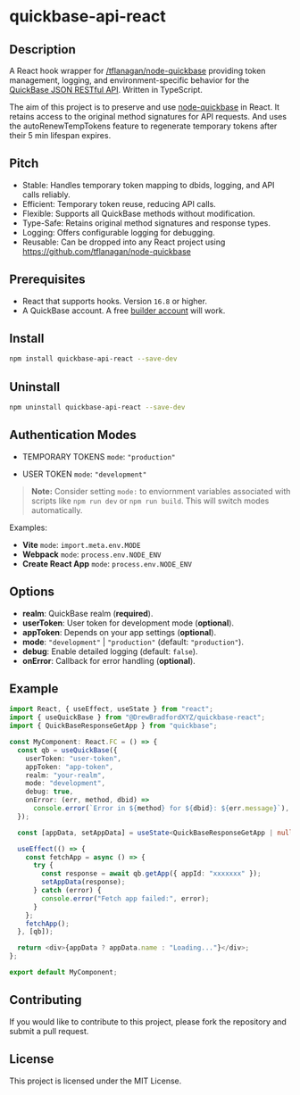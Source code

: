 # quickbase-api-react

## Description

A React hook wrapper for [/tflanagan/node-quickbase](https://github.com/tflanagan/node-quickbase) providing token management, logging, and environment-specific behavior for the [QuickBase JSON RESTful API](https://developer.quickbase.com/). Written in TypeScript.

The aim of this project is to preserve and use [node-quickbase](https://github.com/tflanagan/node-quickbase) in React. It retains access to the original method signatures for API requests. And uses the autoRenewTempTokens feature to regenerate temporary tokens after their 5 min lifespan expires.

## Pitch

- Stable: Handles temporary token mapping to dbids, logging, and API calls reliably.
- Efficient: Temporary token reuse, reducing API calls.
- Flexible: Supports all QuickBase methods without modification.
- Type-Safe: Retains original method signatures and response types.
- Logging: Offers configurable logging for debugging.
- Reusable: Can be dropped into any React project using https://github.com/tflanagan/node-quickbase

## Prerequisites

- React that supports hooks. Version `16.8` or higher.
- A QuickBase account. A free [builder account](https://www.quickbase.com/builder-program) will work.

## Install

```bash
npm install quickbase-api-react --save-dev
```

## Uninstall

```bash
npm uninstall quickbase-api-react --save-dev
```

## Authentication Modes

- TEMPORARY TOKENS `mode`: `"production"`

- USER TOKEN `mode`: `"development"`

> **Note:** Consider setting `mode:` to enviornment variables associated with scripts like `npm run dev` or `npm run build`. This will switch modes automatically.

Examples:

- **Vite** `mode`: `import.meta.env.MODE`
- **Webpack** `mode`: `process.env.NODE_ENV`
- **Create React App** `mode`: `process.env.NODE_ENV`

## Options

- **realm**: QuickBase realm (**required**).
- **userToken**: User token for development mode (**optional**).
- **appToken**: Depends on your app settings (**optional**).
- **mode**: `"development"` | `"production"` (default: `"production"`).
- **debug**: Enable detailed logging (default: `false`).
- **onError**: Callback for error handling (**optional**).

## Example

```typescript
import React, { useEffect, useState } from "react";
import { useQuickBase } from "@DrewBradfordXYZ/quickbase-react";
import { QuickBaseResponseGetApp } from "quickbase";

const MyComponent: React.FC = () => {
  const qb = useQuickBase({
    userToken: "user-token",
    appToken: "app-token",
    realm: "your-realm",
    mode: "development",
    debug: true,
    onError: (err, method, dbid) =>
      console.error(`Error in ${method} for ${dbid}: ${err.message}`),
  });

  const [appData, setAppData] = useState<QuickBaseResponseGetApp | null>(null);

  useEffect(() => {
    const fetchApp = async () => {
      try {
        const response = await qb.getApp({ appId: "xxxxxxx" });
        setAppData(response);
      } catch (error) {
        console.error("Fetch app failed:", error);
      }
    };
    fetchApp();
  }, [qb]);

  return <div>{appData ? appData.name : "Loading..."}</div>;
};

export default MyComponent;
```

## Contributing

If you would like to contribute to this project, please fork the repository and submit a pull request.

## License

This project is licensed under the MIT License.
